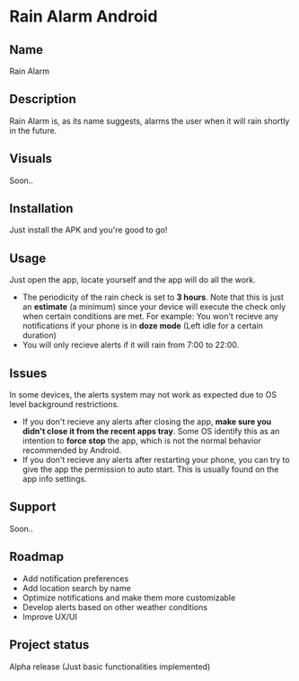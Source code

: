 # Rain Alarm Android

## Name
Rain Alarm

## Description
Rain Alarm is, as its name suggests, alarms the user when it will rain shortly in the future. 

## Visuals
Soon..

## Installation
Just install the APK and you're good to go!

## Usage
Just open the app, locate yourself and the app will do all the work.

- The periodicity of the rain check is set to **3 hours**. Note that this is just an **estimate** (a minimum) since your device will execute the check only when certain conditions are met. 
For example: You won't recieve any notifications if your phone is in **doze mode** (Left idle for a certain duration)
- You will only recieve alerts if it will rain from 7:00 to 22:00.

## Issues
In some devices, the alerts system may not work as expected due to OS level background restrictions.

- If you don't recieve any alerts after closing the app, **make sure you didn't close it from the recent apps tray**. Some OS identify this as an intention to **force stop** the app, which is not the normal behavior recommended by Android.
- If you don't recieve any alerts after restarting your phone, you can try to give the app the permission to auto start. This is usually found on the app info settings.

## Support
Soon..

## Roadmap
- Add notification preferences
- Add location search by name
- Optimize notifications and make them more customizable
- Develop alerts based on other weather conditions
- Improve UX/UI

## Project status
Alpha release (Just basic functionalities implemented)
